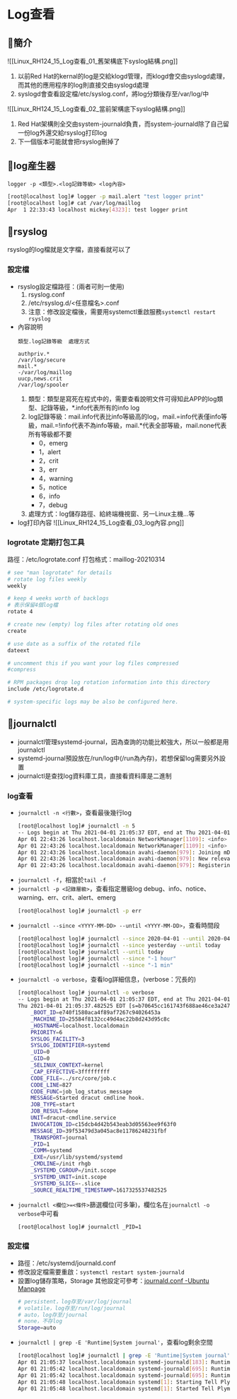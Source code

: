 # Log查看
## 🐧簡介
![[Linux_RH124_15_Log查看_01_舊架構底下syslog結構.png]]
1. 以前Red Hat的kernal的log是交給klogd管理，而klogd會交由syslogd處理，而其他的應用程序的log則直接交由syslogd處理
2. syslogd會查看設定檔/etc/syslog.conf，將log分類後存至/var/log/中

![[Linux_RH124_15_Log查看_02_當前架構底下syslog結構.png]]
1. Red Hat架構則全交由system-journald負責，而system-journald除了自己留一份log外還交給rsyslog打印log
2. 下一個版本可能就會把rsyslog刪掉了

## 🐧log産生器
`logger -p <類型>.<log記錄等級> <log內容>`
```bash
[root@localhost log]# logger -p mail.alert "test logger print"
[root@localhost log]# cat /var/log/maillog
Apr  1 22:33:43 localhost mickey[4323]: test logger print
```

## 🐧rsyslog
rsyslog的log檔就是文字檔，直接看就可以了

### 設定檔
- rsyslog設定檔路徑：(兩者可則一使用)
	1. rsyslog.conf
	2. /etc/rsyslog.d/\<任意檔名\>.conf
	3. 注意：修改設定檔後，需要用systemctl重啟服務`systemctl restart rsyslog`
- 內容說明
	```
	類型.log記錄等級	處理方式
	
	authpriv.*                                              /var/log/secure
	mail.*                                                  -/var/log/maillog
	uucp,news.crit                                          /var/log/spooler
	```
	1. 類型：類型是寫死在程式中的，需要查看說明文件可得知此APP的log類型、記錄等級，\*.info代表所有的info log
	2. log記錄等級：mail.info代表比info等級高的log，mail.=info代表僅info等級，mail.=!info代表不為info等級，mail.\*代表全部等級，mail.none代表所有等級都不要
		- 0，emerg
		- 1，alert
		- 2，crit
		- 3，err
		- 4，warning 
		- 5，notice
		- 6，info
		- 7，debug
	3. 處理方式：log儲存路徑、給終端機視窗、另一Linux主機…等
- log打印內容
	![[Linux_RH124_15_Log查看_03_log內容.png]]

### logrotate 定期打包工具
路徑：/etc/logrotate.conf
打包格式：maillog-20210314
```bash
# see "man logrotate" for details
# rotate log files weekly
weekly

# keep 4 weeks worth of backlogs
# 表示保留4個log檔
rotate 4

# create new (empty) log files after rotating old ones
create

# use date as a suffix of the rotated file
dateext

# uncomment this if you want your log files compressed
#compress

# RPM packages drop log rotation information into this directory
include /etc/logrotate.d

# system-specific logs may be also be configured here.
```

## 🐧journalctl
- journalctl管理systemd-journal，因為查詢的功能比較強大，所以一般都是用journalctl
- systemd-journal預設放在/run/log中(/run為內存)，若想保留log需要另外設置
- journalctl是查找log資料庫工具，直接看資料庫是二進制

### log查看
- `journalctl -n <行數>`，查看最後幾行log
	```bash
	[root@localhost log]# journalctl -n 5
	-- Logs begin at Thu 2021-04-01 21:05:37 EDT, end at Thu 2021-04-01 22:43:26 EDT. --
	Apr 01 22:43:26 localhost.localdomain NetworkManager[1109]: <info>  [1617331406.9728] device>
	Apr 01 22:43:26 localhost.localdomain NetworkManager[1109]: <info>  [1617331406.9735] dhcp4 >
	Apr 01 22:43:26 localhost.localdomain avahi-daemon[979]: Joining mDNS multicast group on int>
	Apr 01 22:43:26 localhost.localdomain avahi-daemon[979]: New relevant interface enp0s8.IPv6 >
	Apr 01 22:43:26 localhost.localdomain avahi-daemon[979]: Registering new address record for >
	```
- `journalctl -f`，相當於`tail -f`
- `journalctl -p <記錄層級>`，查看指定層級log
	debug、info、notice、warning、err、crit、alert、emerg
	```bash
	[root@localhost log]# journalctl -p err
	```
- `journalctl --since <YYYY-MM-DD> --until <YYYY-MM-DD>`，查看時間段
	```bash
	[root@localhost log]# journalctl --since 2020-04-01 --until 2020-04-05
	[root@localhost log]# journalctl --since yesterday --until today
	[root@localhost log]# journalctl --until today
	[root@localhost log]# journalctl --since "-1 hour"
	[root@localhost log]# journalctl --since "-1 min"
	```
- `journalctl -o verbose`，查看log詳細信息，(verbose：冗長的)
	```bash
	[root@localhost log]# journalctl -o verbose
	-- Logs begin at Thu 2021-04-01 21:05:37 EDT, end at Thu 2021-04-01 23:16:56 EDT. --
	Thu 2021-04-01 21:05:37.482525 EDT [s=b70645cc161743f688ae46ce3a247ae6;i=194;b=e740f1580aca4>
		_BOOT_ID=e740f1580aca4f89af7267c94026453a
		_MACHINE_ID=25584f8132cc49d4ac22b8d243d95c8c
		_HOSTNAME=localhost.localdomain
		PRIORITY=6
		SYSLOG_FACILITY=3
		SYSLOG_IDENTIFIER=systemd
		_UID=0
		_GID=0
		_SELINUX_CONTEXT=kernel
		_CAP_EFFECTIVE=3fffffffff
		CODE_FILE=../src/core/job.c
		CODE_LINE=827
		CODE_FUNC=job_log_status_message
		MESSAGE=Started dracut cmdline hook.
		JOB_TYPE=start
		JOB_RESULT=done
		UNIT=dracut-cmdline.service
		INVOCATION_ID=c15dcb4d42b543eab3d05563ee9f63f0
		MESSAGE_ID=39f53479d3a045ac8e11786248231fbf
		_TRANSPORT=journal
		_PID=1
		_COMM=systemd
		_EXE=/usr/lib/systemd/systemd
		_CMDLINE=/init rhgb
		_SYSTEMD_CGROUP=/init.scope
		_SYSTEMD_UNIT=init.scope
		_SYSTEMD_SLICE=-.slice
		_SOURCE_REALTIME_TIMESTAMP=1617325537482525
	```
- `journalctl <欄位>=<條件>`篩選欄位(可多筆)，欄位名在`journalctl -o verbose`中可看
	```bash
	[root@localhost log]# journalctl _PID=1
	```

### 設定檔
- 路徑：/etc/systemd/journald.conf
- 修改設定檔需要重啟：`systemctl restart system-journald`
- 設置log儲存策略，Storage
	其他設定可參考：[journald.conf -Ubuntu Manpage](http://manpages.ubuntu.com/manpages/bionic/zh_TW/man5/journald.conf.5.html)
	```bash
	# persistent，log存至/var/log/journal
	# volatile，log存至/run/log/journal
	# auto，log存至/journal
	# none，不存log
	Storage=auto
	```
- `journalctl | grep -E 'Runtime|System journal'`，查看log剩余空間
	```bash
	[root@localhost log]# journalctl | grep -E 'Runtime|System journal'
	Apr 01 21:05:37 localhost.localdomain systemd-journald[183]: Runtime journal (/run/log/journal/25584f8132cc49d4ac22b8d243d95c8c) is 8.0M, max 189.0M, 181.0M free.
	Apr 01 21:05:42 localhost.localdomain systemd-journald[695]: Runtime journal (/run/log/journal/25584f8132cc49d4ac22b8d243d95c8c) is 8.0M, max 189.0M, 181.0M free.
	Apr 01 21:05:42 localhost.localdomain systemd-journald[695]: Runtime journal (/run/log/journal/25584f8132cc49d4ac22b8d243d95c8c) is 8.0M, max 189.0M, 181.0M free.
	Apr 01 21:05:48 localhost.localdomain systemd[1]: Starting Tell Plymouth To Write Out Runtime Data...
	Apr 01 21:05:48 localhost.localdomain systemd[1]: Started Tell Plymouth To Write Out Runtime Data.
	```


